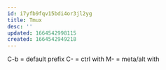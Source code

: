 ```yaml
---
id: i7yfb9fqv15bdi4or3jl2yg
title: Tmux
desc: ''
updated: 1664542998115
created: 1664542949218
---
```

C-b = default prefix
C- = ctrl with
M- = meta/alt with